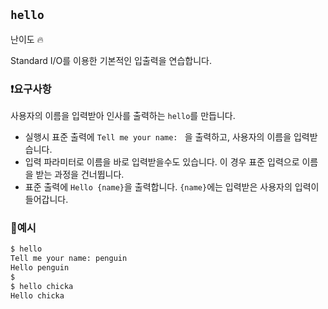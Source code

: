 ##  `hello` 
난이도 🔥

Standard I/O를 이용한 기본적인 입출력을 연습합니다.

### ❗️요구사항
사용자의 이름을 입력받아 인사를 출력하는 `hello`를 만듭니다. 
- 실행시 표준 출력에 `Tell me your name: ` 을 출력하고, 사용자의 이름을 입력받습니다.
- 입력 파라미터로 이름을 바로 입력받을수도 있습니다. 이 경우 표준 입력으로 이름을 받는 과정을 건너뜁니다.
- 표준 출력에 `Hello {name}`을 출력합니다. `{name}`에는 입력받은 사용자의 입력이 들어갑니다.
### 📝예시
```bash
$ hello 
Tell me your name: penguin
Hello penguin
$
$ hello chicka
Hello chicka
```
